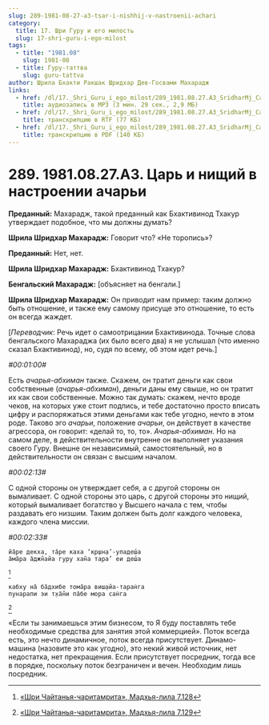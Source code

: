 ```yaml
---
slug: 289-1981-08-27-a3-tsar-i-nishhij-v-nastroenii-achari
category:
  title: 17. Шри Гуру и его милость
  slug: 17-shri-guru-i-ego-milost
tags:
  - title: "1981.08"
    slug: 1981-08
  - title: Гуру-таттва
    slug: guru-tattva
author: Шрила Бхакти Ракшак Шридхар Дев-Госвами Махарадж
links:
  - href: /dl/17._Shri_Guru_i_ego_milost/289_1981.08.27.A3_SridharMj_Car_i_nishhij_v_nastroenii_achari.mp3
    title: аудиозапись в MP3 (3 мин. 29 сек., 2,9 МБ)
  - href: /dl/17._Shri_Guru_i_ego_milost/289_1981.08.27.A3_SridharMj_Car_i_nishhij_v_nastroenii_achari.rtf
    title: транскрипцию в RTF (77 КБ)
  - href: /dl/17._Shri_Guru_i_ego_milost/289_1981.08.27.A3_SridharMj_Car_i_nishhij_v_nastroenii_achari.pdf
    title: транскрипцию в PDF (140 КБ)
---
```


# 289. 1981.08.27.A3. Царь и нищий в настроении ачарьи

**Преданный:** Махарадж, такой преданный как Бхактивинод Тхакур утверждает подобное, что мы должны думать?

**Шрила Шридхар Махарадж:** Говорит что? «Не торопись»?

**Преданный:** Нет, нет.

**Шрила Шридхар Махарадж:** Бхактивинод Тхакур?

**Бенгальский Махарадж:** [объясняет на бенгали.]

**Шрила Шридхар Махарадж:** Он приводит нам пример: таким должно быть отношение, и также ему самому присуще это отношение, то есть он всегда жаждет.

[*Переводчик*: Речь идет о самоотрицании Бхактивинода. Точные слова бенгальского Махараджа (их было всего два) я не услышал (что именно сказал Бхактивинод), но, судя по всему, об этом идет речь.]

*#00:01:00#*

Есть *ачарья-абхиман* также. Скажем, он тратит деньги как свои собственные (*ачарья-абхиман*), деньги даны ему свыше, но он тратит их как свои собственные. Можно так думать: скажем, нечто вроде чеков, на которых уже стоит подпись, и тебе достаточно просто вписать цифру и распоряжаться этими деньгами как тебе угодно, нечто в этом роде. Таково эго *ачарьи*, положение *ачарьи*, он действует в качестве агрессора, он говорит: «делай то, то, то». *Ачарья-абхиман*. Но на самом деле, в действительности внутренне он выполняет указания своего Гуру. Внешне он независимый, самостоятельный, но в действительности он связан с высшим началом.

*#00:02:13#*

С одной стороны он утверждает себя, а с другой стороны он вымаливает. С одной стороны это царь, с другой стороны это нищий, который вымаливает богатство у Высшего начала с тем, чтобы раздавать его низшим. Таким должен быть долг каждого человека, каждого члена миссии.

*#00:02:33#*

    йа̄ре декха, та̄ре каха ‘кр̣шн̣а’-упадеш́а
    а̄ма̄ра а̄джн̃айа гуру хан̃а тара’ еи деш́а
[^_ftn1]

    кабху на̄ ба̄дхибе тома̄ра виш̣айа-таран̇га
    пунарапи эи т̣ха̄н̃и па̄бе мора сан̇га
[^_ftn2]

«Если ты занимаешься этим бизнесом, то Я буду поставлять тебе необходимые средства для занятия этой коммерцией». Поток всегда есть, это нечто динамичное, поток всегда присутствует. Динамо-машина (назовите это как угодно), это некий живой источник, нет недостатка, нет прекращения. Если присутствует посредник, тогда все в порядке, поскольку поток безграничен и вечен. Необходим лишь посредник.



[^_ftn1]: [«Шри Чайтанья-чаритамрита», Мадхья-лила 7.128](../notes/shri-chajtanya-charitamrita-madhya-lila/shri-chajtanya-charitamrita-madhya-lila-7-128.md)

[^_ftn2]: [«Шри Чайтанья-чаритамрита», Мадхья-лила 7.129](../notes/shri-chajtanya-charitamrita-madhya-lila/shri-chajtanya-charitamrita-madhya-lila-7-129.md)
